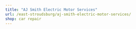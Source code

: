 ```yaml
---
title: "AJ Smith Electric Motor Services"
url: /east-stroudsburg/aj-smith-electric-motor-services/
shop: car repair
---
```

